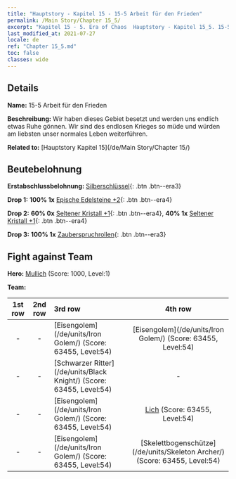 ```yaml
---
title: "Hauptstory - Kapitel 15 - 15-5 Arbeit für den Frieden"
permalink: /Main Story/Chapter 15_5/
excerpt: "Kapitel 15 - 5. Era of Chaos  Hauptstory - Kapitel 15_5. 15-5 Arbeit für den Frieden"
last_modified_at: 2021-07-27
locale: de
ref: "Chapter 15_5.md"
toc: false
classes: wide
---
```


## Details

 **Name:** 15-5 Arbeit für den Frieden

 **Beschreibung:** Wir haben dieses Gebiet besetzt und werden uns endlich etwas Ruhe gönnen. Wir sind des endlosen Krieges so müde und würden am liebsten unser normales Leben weiterführen.

 **Related to:** [Hauptstory Kapitel 15](/de/Main Story/Chapter 15/)

## Beutebelohnung

 **Erstabschlussbelohnung:** [Silberschlüssel](/ItemsDE/con_693/){: .btn .btn--era3}

 **Drop 1:** **100% 1x** [Epische Edelsteine +2](/ItemsDE/mat_51/){: .btn .btn--era4}

 **Drop 2:** **60% 0x** [Seltener Kristall +1](/ItemsDE/mat_45/){: .btn .btn--era4}, **40% 1x** [Seltener Kristall +1](/ItemsDE/mat_45/){: .btn .btn--era4}

 **Drop 3:** **100% 1x** [Zauberspruchrollen](/ItemsDE/con_694/){: .btn .btn--era3}


## Fight against Team
 **Hero:** [Mullich](/de/heroes/Mullich/) (Score: 1000, Level:1)

 **Team:**


  | 1st row | 2nd row | 3rd row | 4th row |
  |:----:|:----:|:----|:----:|
  | - | - | [Eisengolem](/de/units/Iron Golem/) (Score: 63455, Level:54)  | [Eisengolem](/de/units/Iron Golem/) (Score: 63455, Level:54)  |
  | - | - | [Schwarzer Ritter](/de/units/Black Knight/) (Score: 63455, Level:54)  | - |
  | - | - | [Eisengolem](/de/units/Iron Golem/) (Score: 63455, Level:54)  | [Lich](/de/units/Lich/) (Score: 63455, Level:54)  |
  | - | - | [Eisengolem](/de/units/Iron Golem/) (Score: 63455, Level:54)  | [Skelettbogenschütze](/de/units/Skeleton Archer/) (Score: 63455, Level:54)  |


